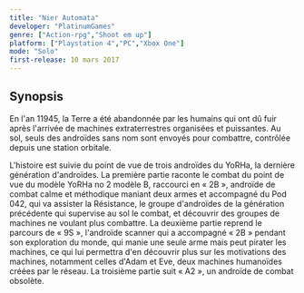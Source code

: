 ```yaml
---
title: "Nier Automata"
developer: "PlatinumGames"
genre: ["Action-rpg","Shoot em up"]
platform: ["Playstation 4","PC","Xbox One"]
mode: "Solo"
first-release: 10 mars 2017
---
```


## Synopsis

En l'an 11945, la Terre a été abandonnée par les humains qui ont dû fuir après l'arrivée de machines extraterrestres organisées et puissantes. Au sol, seuls des androïdes sans nom sont envoyés pour combattre, contrôlée depuis une station orbitale.

L'histoire est suivie du point de vue de trois androïdes du YoRHa, la dernière génération d'androïdes. La première partie raconte le combat du point de vue du modèle YoRHa no 2 modèle B, raccourci en « 2B », androïde de combat calme et méthodique maniant deux armes et accompagné du Pod 042, qui va assister la Résistance, le groupe d'androïdes de la génération précédente qui supervise au sol le combat, et découvrir des groupes de machines ne voulant plus combattre. La deuxième partie reprend le parcours de « 9S », l'androïde scanner qui a accompagné « 2B » pendant son exploration du monde, qui manie une seule arme mais peut pirater les machines, ce qui lui permettra d'en découvrir plus sur les motivations des machines, notamment celles d'Adam et Eve, deux machines humanoïdes créées par le réseau. La troisième partie suit « A2 », un androïde de combat obsolète.